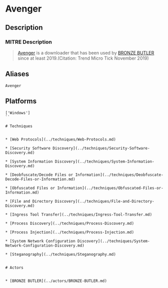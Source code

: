 
# Avenger

## Description

### MITRE Description

> [Avenger](https://attack.mitre.org/software/S0473) is a downloader that has been used by [BRONZE BUTLER](https://attack.mitre.org/groups/G0060) since at least 2019.(Citation: Trend Micro Tick November 2019)

## Aliases

```
Avenger
```

## Platforms

```
['Windows']
``

# Techniques


* [Web Protocols](../techniques/Web-Protocols.md)

* [Security Software Discovery](../techniques/Security-Software-Discovery.md)
    
* [System Information Discovery](../techniques/System-Information-Discovery.md)
    
* [Deobfuscate/Decode Files or Information](../techniques/Deobfuscate-Decode-Files-or-Information.md)
    
* [Obfuscated Files or Information](../techniques/Obfuscated-Files-or-Information.md)
    
* [File and Directory Discovery](../techniques/File-and-Directory-Discovery.md)
    
* [Ingress Tool Transfer](../techniques/Ingress-Tool-Transfer.md)
    
* [Process Discovery](../techniques/Process-Discovery.md)
    
* [Process Injection](../techniques/Process-Injection.md)
    
* [System Network Configuration Discovery](../techniques/System-Network-Configuration-Discovery.md)
    
* [Steganography](../techniques/Steganography.md)
    

# Actors


* [BRONZE BUTLER](../actors/BRONZE-BUTLER.md)

